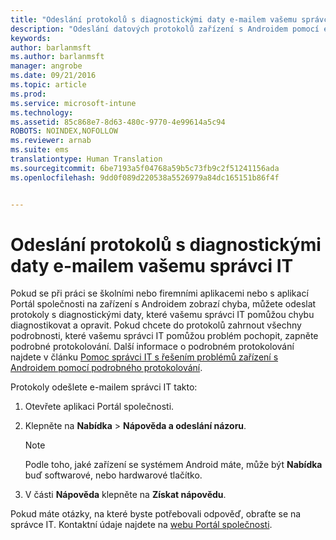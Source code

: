 ```yaml
---
title: "Odeslání protokolů s diagnostickými daty e-mailem vašemu správci IT | Microsoft Intune"
description: "Odeslání datových protokolů zařízení s Androidem pomocí e-mailu"
keywords: 
author: barlanmsft
ms.author: barlanmsft
manager: angrobe
ms.date: 09/21/2016
ms.topic: article
ms.prod: 
ms.service: microsoft-intune
ms.technology: 
ms.assetid: 85c868e7-8d63-480c-9770-4e99614a5c94
ROBOTS: NOINDEX,NOFOLLOW
ms.reviewer: arnab
ms.suite: ems
translationtype: Human Translation
ms.sourcegitcommit: 6be7193a5f04768a59b5c73fb9c2f51241156ada
ms.openlocfilehash: 9dd0f089d220538a5526979a84dc165151b86f4f


---
```



# <a name="send-diagnostic-data-logs-to-your-it-admin-using-email"></a>Odeslání protokolů s diagnostickými daty e-mailem vašemu správci IT

Pokud se při práci se školními nebo firemními aplikacemi nebo s aplikací Portál společnosti na zařízení s Androidem zobrazí chyba, můžete odeslat protokoly s diagnostickými daty, které vašemu správci IT pomůžou chybu diagnostikovat a opravit. Pokud chcete do protokolů zahrnout všechny podrobnosti, které vašemu správci IT pomůžou problém pochopit, zapněte podrobné protokolování. Další informace o podrobném protokolování najdete v článku [Pomoc správci IT s řešením problémů zařízení s Androidem pomocí podrobného protokolování](use-verbose-logging-to-help-your-it-administrator-fix-device-issues-android.md).

Protokoly odešlete e-mailem správci IT takto:

1.  Otevřete aplikaci Portál společnosti.

2.  Klepněte na **Nabídka** &gt; **Nápověda a odeslání názoru**.

    > [!NOTE]
    > Podle toho, jaké zařízení se systémem Android máte, může být **Nabídka** buď softwarové, nebo hardwarové tlačítko.

3.  V části **Nápověda** klepněte na **Získat nápovědu**.

Pokud máte otázky, na které byste potřebovali odpověď, obraťte se na správce IT. Kontaktní údaje najdete na [webu Portál společnosti](http://portal.manage.microsoft.com).



<!--HONumber=Oct16_HO2-->


